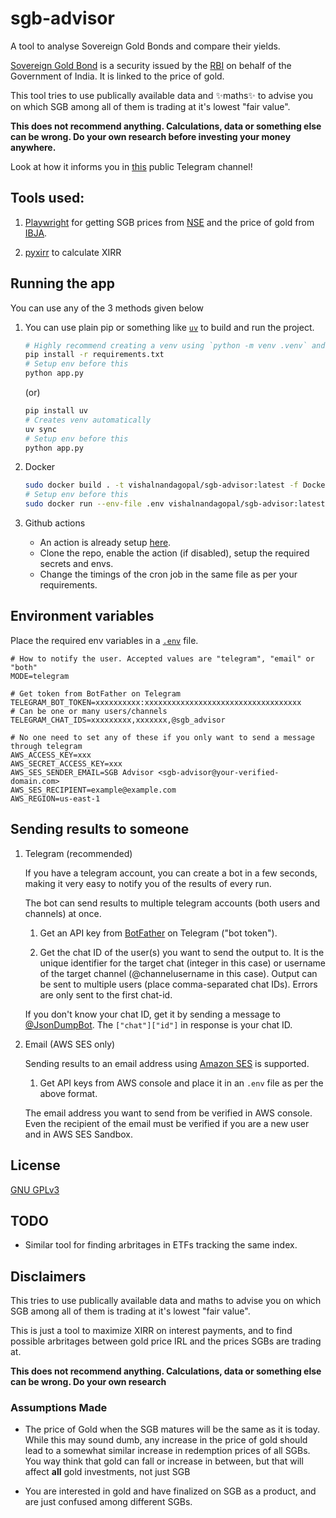 # sgb-advisor

A tool to analyse Sovereign Gold Bonds and compare their yields.

[Sovereign Gold Bond](https://en.wikipedia.org/wiki/Sovereign_Gold_Bond) is a security issued by the [RBI](https://rbi.org.in) on behalf of the Government of India. It is linked to the price of gold.

This tool tries to use publically available data and ✨maths✨ to advise you on which SGB among all of them is trading at it's lowest "fair value".

**This does not recommend anything. Calculations, data or something else can be wrong. Do your own research before investing your money anywhere.**

Look at how it informs you in [this](https://t.me/sgb_advisor) public Telegram channel!

## Tools used:

1. [Playwright](https://playwright.dev/python/) for getting SGB prices from [NSE](https://www.nseindia.com/market-data/sovereign-gold-bond) and the price of gold from [IBJA](https://www.ibja.co/).

2. [pyxirr](https://github.com/Anexen/pyxirr) to calculate XIRR

## Running the app

You can use any of the 3 methods given below

1. You can use plain pip or something like [`uv`](https://github.com/astral-sh/uv) to build and run the project.

    ```sh
    # Highly recommend creating a venv using `python -m venv .venv` and then activating it (https://docs.python.org/3/library/venv.html#how-venvs-work) first.
    pip install -r requirements.txt
    # Setup env before this
    python app.py
    ```

    (or)

    ```sh
    pip install uv
    # Creates venv automatically
    uv sync
    # Setup env before this
    python app.py
    ```

2. Docker

    ```sh
    sudo docker build . -t vishalnandagopal/sgb-advisor:latest -f Dockerfile
    # Setup env before this
    sudo docker run --env-file .env vishalnandagopal/sgb-advisor:latest
    ```

3. Github actions

    - An action is already setup [here](./.github/workflows/sgb_advisor.yaml).
    - Clone the repo, enable the action (if disabled), setup the required secrets and envs.
    - Change the timings of the cron job in the same file as per your requirements.

## Environment variables

Place the required env variables in a [`.env`](.env) file.

```env
# How to notify the user. Accepted values are "telegram", "email" or "both"
MODE=telegram

# Get token from BotFather on Telegram
TELEGRAM_BOT_TOKEN=xxxxxxxxxx:xxxxxxxxxxxxxxxxxxxxxxxxxxxxxxxxxxx
# Can be one or many users/channels
TELEGRAM_CHAT_IDS=xxxxxxxxx,xxxxxxx,@sgb_advisor

# No one need to set any of these if you only want to send a message through telegram
AWS_ACCESS_KEY=xxx
AWS_SECRET_ACCESS_KEY=xxx
AWS_SES_SENDER_EMAIL=SGB Advisor <sgb-advisor@your-verified-domain.com>
AWS_SES_RECIPIENT=example@example.com
AWS_REGION=us-east-1
```

## Sending results to someone

1.  Telegram (recommended)

    If you have a telegram account, you can create a bot in a few seconds, making it very easy to notify you of the results of every run.

    The bot can send results to multiple telegram accounts (both users and channels) at once.

    1. Get an API key from [BotFather](https://t.me/BotFather) on Telegram ("bot token").

    2. Get the chat ID of the user(s) you want to send the output to. It is the unique identifier for the target chat (integer in this case) or username of the target channel (@channelusername in this case). Output can be sent to multiple users (place comma-separated chat IDs). Errors are only sent to the first chat-id.

    If you don't know your chat ID, get it by sending a message to [@JsonDumpBot](https://t.me/JsonDumpBot). The `["chat"]["id"]` in response is your chat ID.

2.  Email (AWS SES only)

    Sending results to an email address using [Amazon SES](https://aws.amazon.com/ses/) is supported.

    1. Get API keys from AWS console and place it in an `.env` file as per the above format.

    The email address you want to send from be verified in AWS console. Even the recipient of the email must be verified if you are a new user and in AWS SES Sandbox.

## License

[GNU GPLv3](./LICENSE)

## TODO

-   Similar tool for finding arbritages in ETFs tracking the same index.

## Disclaimers

This tries to use publically available data and maths to advise you on which SGB among all of them is trading at it's lowest "fair value".

This is just a tool to maximize XIRR on interest payments, and to find possible arbritages between gold price IRL and the prices SGBs are trading at.

**This does not recommend anything. Calculations, data or something else can be wrong. Do your own research**

### Assumptions Made

-   The price of Gold when the SGB matures will be the same as it is today. While this may sound dumb, any increase in the price of gold should lead to a somewhat similar increase in redemption prices of all SGBs. You way think that gold can fall or increase in between, but that will affect **all** gold investments, not just SGB

-   You are interested in gold and have finalized on SGB as a product, and are just confused among different SGBs.

